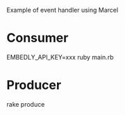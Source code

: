 Example of event handler using Marcel

Consumer
===

EMBEDLY_API_KEY=xxx ruby main.rb

Producer
===

rake produce
